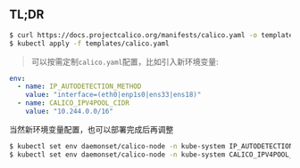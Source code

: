 ## TL;DR

```bash
$ curl https://docs.projectcalico.org/manifests/calico.yaml -o templates/calico.yaml
$ kubectl apply -f templates/calico.yaml
```

> 可以按需定制`calico.yaml`配置，比如引入新环境变量: 

```yaml
env:
  - name: IP_AUTODETECTION_METHOD
    value: "interface=(eth0|enp1s0|ens33|ens18)"
  - name: CALICO_IPV4POOL_CIDR
    value: "10.244.0.0/16"
```

当然新环境变量配置，也可以部署完成后再调整

```bash
$ kubectl set env daemonset/calico-node -n kube-system IP_AUTODETECTION_METHOD=interface="(eth0|enp1s0|ens33|ens18)"
$ kubectl set env daemonset/calico-node -n kube-system CALICO_IPV4POOL_CIDR="10.244.0.0/16"
```